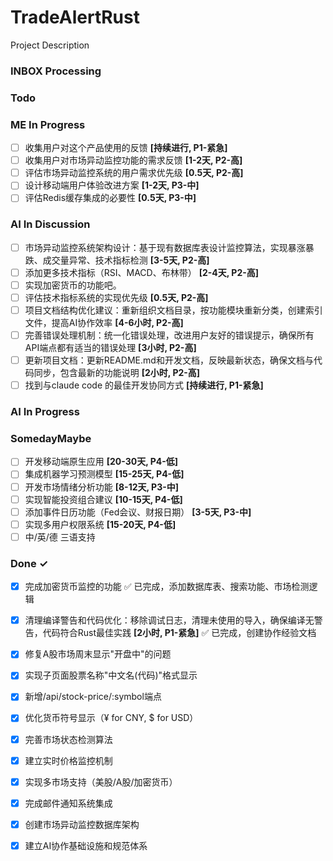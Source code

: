 # TradeAlertRust

Project Description

### INBOX Processing


### Todo


### ME In Progress

- [ ] 收集用户对这个产品使用的反馈 **[持续进行, P1-紧急]**  
- [ ] 收集用户对市场异动监控功能的需求反馈 **[1-2天, P2-高]**  
- [ ] 评估市场异动监控系统的用户需求优先级 **[0.5天, P2-高]**  
- [ ] 设计移动端用户体验改进方案 **[1-2天, P3-中]**  
- [ ] 评估Redis缓存集成的必要性 **[0.5天, P3-中]**  

### AI In Discussion

- [ ] 市场异动监控系统架构设计：基于现有数据库表设计监控算法，实现暴涨暴跌、成交量异常、技术指标检测 **[3-5天, P2-高]**  
- [ ] 添加更多技术指标（RSI、MACD、布林带） **[2-4天, P2-高]**  
- [ ] 实现加密货币的功能吧。  
- [ ] 评估技术指标系统的实现优先级 **[0.5天, P2-高]**  
- [ ] 项目文档结构优化建议：重新组织文档目录，按功能模块重新分类，创建索引文件，提高AI协作效率 **[4-6小时, P2-高]**  
- [ ] 完善错误处理机制：统一化错误处理，改进用户友好的错误提示，确保所有API端点都有适当的错误处理 **[3小时, P2-高]**  
- [ ] 更新项目文档：更新README.md和开发文档，反映最新状态，确保文档与代码同步，包含最新的功能说明 **[2小时, P2-高]**  
- [ ] 找到与claude code 的最佳开发协同方式 **[持续进行, P1-紧急]**  

### AI In Progress

### SomedayMaybe

- [ ] 开发移动端原生应用 **[20-30天, P4-低]**  
- [ ] 集成机器学习预测模型 **[15-25天, P4-低]**  
- [ ] 开发市场情绪分析功能 **[8-12天, P3-中]**  
- [ ] 实现智能投资组合建议 **[10-15天, P4-低]**  
- [ ] 添加事件日历功能（Fed会议、财报日期） **[3-5天, P3-中]**  
- [ ] 实现多用户权限系统 **[15-20天, P4-低]**  
- [ ] 中/英/德 三语支持  

### Done ✓

- [x] 完成加密货币监控的功能 ✅ 已完成，添加数据库表、搜索功能、市场检测逻辑  
- [x] 清理编译警告和代码优化：移除调试日志，清理未使用的导入，确保编译无警告，代码符合Rust最佳实践 **[2小时, P1-紧急]** ✅ 已完成，创建协作经验文档  
- [x] 修复A股市场周末显示"开盘中"的问题  
- [x] 实现子页面股票名称"中文名(代码)"格式显示  
- [x] 新增/api/stock-price/:symbol端点  
- [x] 优化货币符号显示（¥ for CNY, $ for USD）  
- [x] 完善市场状态检测算法  
- [x] 建立实时价格监控机制  
- [x] 实现多市场支持（美股/A股/加密货币）  
- [x] 完成邮件通知系统集成  
- [x] 创建市场异动监控数据库架构  
- [x] 建立AI协作基础设施和规范体系  

